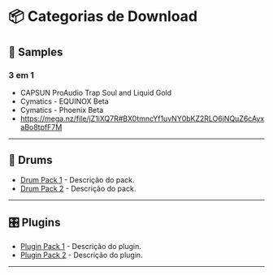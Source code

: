 # 📦 Categorias de Download

## 🎹 Samples

### 3 em 1 
- CAPSUN ProAudio Trap Soul and Liquid Gold
- Cymatics - EQUINOX Beta
- Cymatics - Phoenix Beta
- https://mega.nz/file/jZ1iXQ7R#BX0tmncYf1uvNY0bKZ2RLO6jNQuZ6cAyxaBo8tpfF7M

---

## 🥁 Drums

- [Drum Pack 1](https://mega.nz/example-drum-pack-1) - Descrição do pack.
- [Drum Pack 2](https://mega.nz/example-drum-pack-2) - Descrição do pack.

---

## 🎛️ Plugins

- [Plugin Pack 1](https://mega.nz/example-plugin-pack-1) - Descrição do plugin.
- [Plugin Pack 2](https://mega.nz/example-plugin-pack-2) - Descrição do plugin.

---
